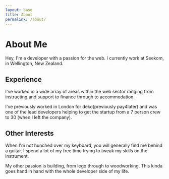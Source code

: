 ```yaml
---
layout: base
title: About
permalink: /about/
---
```


# About Me
Hey, I'm a developer with a passion for the web. I currently work at Seekom, in Wellington, New Zealand.


## Experience
I've worked in a wide array of areas within the web sector ranging from instructing and support to finance through to accommodation.

I've previously worked in London for deko(previously pay4later) and was one of the lead developers helping to get the startup from a 7 person crew to 30 (when I left the company).

## Other Interests
When I'm not hunched over my keyboard, you will generally find me behind a guitar. I spend a lot of my free time trying to tweak my skills on the instrument.

My other passion is building, from lego through to woodworking. This kinda goes hand in hand with the whole developer side of my life.
